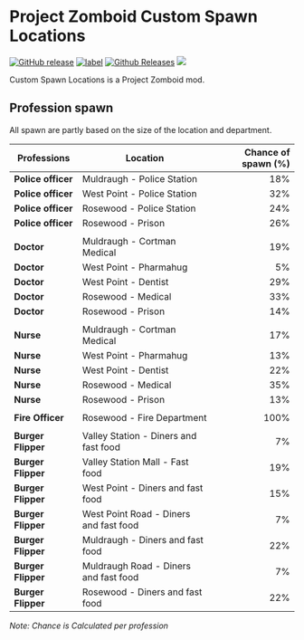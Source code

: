 # Project Zomboid Custom Spawn Locations

[![GitHub release](https://img.shields.io/github/release/EvulDev/CustomSpawnLocations.svg?style=plastic&label=Release%20Build)](https://github.com/EvulDev/CustomSpawnLocations/releases) 
[![label](https://img.shields.io/github/issues-raw/EvulDev/CustomSpawnLocations/website.svg?style=plastic&label=Issues)](https://github.com/EvulDev/CustomSpawnLocations/issues) 
[![Github Releases](https://img.shields.io/github/downloads/EvulDev/CustomSpawnLocations/latest/total.svg?style=plastic&label=Downloads)](https://github.com/EvulDev/CustomSpawnLocations/releases)
[![](https://img.shields.io/badge/Steam_Workshop-Subscribe-yellowgreen.svg?style=plastic)](http://steamcommunity.com/sharedfiles/filedetails/?id=718782525)

Custom Spawn Locations is a Project Zomboid mod.

## Profession spawn
All spawn are partly based on the size of the location and department.

|Professions                  | Location                                    | Chance of spawn (%)   |
|-----------------------------|---------------------------------------------|----------------------:|
|**Police officer**           | Muldraugh - Police Station                  | 18%                   |
|**Police officer**           | West Point - Police Station                 | 32%                   |
|**Police officer**           | Rosewood - Police Station                   | 24%                   |
|**Police officer**           | Rosewood - Prison                           | 26%                   |
|                             |                                             |                       |
|**Doctor**                   | Muldraugh - Cortman Medical                 | 19%                   |
|**Doctor**                   | West Point - Pharmahug                      | 5%                    |
|**Doctor**                   | West Point - Dentist                        | 29%                   |
|**Doctor**                   | Rosewood - Medical                          | 33%                   |
|**Doctor**                   | Rosewood - Prison                           | 14%                   |
|                             |                                             |                       |
|**Nurse**                    | Muldraugh - Cortman Medical                 | 17%                   |
|**Nurse**                    | West Point - Pharmahug                      | 13%                   |
|**Nurse**                    | West Point - Dentist                        | 22%                   |
|**Nurse**                    | Rosewood - Medical                          | 35%                   |
|**Nurse**                    | Rosewood - Prison                           | 13%                   |
|                             |                                             |                       |
|**Fire Officer**             | Rosewood - Fire Department                  | 100%                  |
|                             |                                             |                       |
|**Burger Flipper**            | Valley Station - Diners and fast food       | 7%                    |
|**Burger Flipper**            | Valley Station Mall - Fast food             | 19%                   |
|**Burger Flipper**            | West Point - Diners and fast food           | 15%                   |
|**Burger Flipper**            | West Point Road - Diners and fast food      | 7%                    |
|**Burger Flipper**            | Muldraugh - Diners and fast food            | 22%                   |
|**Burger Flipper**            | Muldraugh Road - Diners and fast food       | 7%                    |
|**Burger Flipper**            | Rosewood - Diners and fast food             | 22%                   |

*Note: Chance is Calculated per profession*
